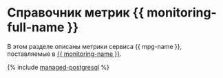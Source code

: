 # Справочник метрик {{ monitoring-full-name }}

В этом разделе описаны метрики сервиса {{ mpg-name }}, поставляемые в [{{ monitoring-name }}](../monitoring/).

{% include [managed-postgresql](../_includes/monitoring/metrics-ref/managed-postgresql.md) %}